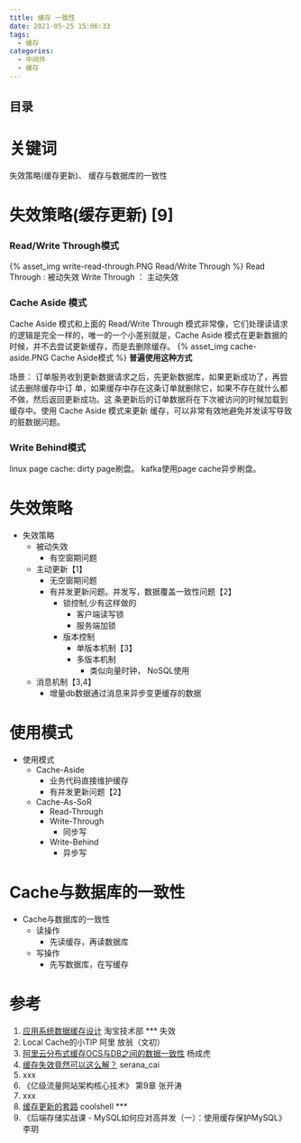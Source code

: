```yaml
---
title: 缓存 一致性
date: 2021-05-25 15:06:33
tags:
  - 缓存
categories:
  - 中间件  
  - 缓存
---
```


<p></p>
<!-- more -->

## 目录
<!-- toc -->

# 关键词
 失效策略(缓存更新)、  缓存与数据库的一致性

# 失效策略(缓存更新) [9]

### Read/Write Through模式
{% asset_img write-read-through.PNG  Read/Write Through %}
Read Through : 被动失效
Write Through ： 主动失效

###  Cache Aside 模式
Cache Aside 模式和上面的 Read/Write Through 模式非常像，它们处理读请求的逻辑是完全一样的，唯一的一个小差别就是，Cache Aside 模式在更新数据的时候，并不去尝试更新缓存，而是去删除缓存。
{% asset_img  cache-aside.PNG  Cache Aside模式 %}
**普遍使用这种方式**


场景：
订单服务收到更新数据请求之后，先更新数据库，如果更新成功了，再尝试去删除缓存中订 单，如果缓存中存在这条订单就删除它，如果不存在就什么都不做，然后返回更新成功。这 条更新后的订单数据将在下次被访问的时候加载到缓存中。使用 Cache Aside 模式来更新 缓存，可以非常有效地避免并发读写导致的脏数据问题。


###  Write Behind模式
linux page cache: dirty page刷盘。
kafka使用page cache异步刷盘。


# 失效策略
+ 失效策略
	- 被动失效
		- 有空窗期问题
	- 主动更新【1】
		- 无空窗期问题
		- 有并发更新问题。并发写，数据覆盖一致性问题【2】
			- 锁控制,少有这样做的
				- 客户端读写锁
				- 服务端加锁
			- 版本控制
				- 单版本机制【3】
				- 多版本机制
				  - 类似向量时钟， NoSQL使用
	- 消息机制【3,4】
		- 增量db数据通过消息来异步变更缓存的数据


# 使用模式
+ 使用模式
	+ Cache-Aside
		- 业务代码直接维护缓存
		- 有并发更新问题【2】
	+ Cache-As-SoR
		- Read-Through
		- Write-Through
			- 同步写
		- Write-Behind
			- 异步写

# Cache与数据库的一致性
+ Cache与数据库的一致性
	+ 读操作
		- 先读缓存，再读数据库
	+ 写操作
		- 先写数据库，在写缓存

# 参考
1. [应用系统数据缓存设计](https://www.geek-share.com/detail/2615401101.html) 淘宝技术部 *** 失效
2. Local Cache的小TIP  阿里 放翁（文初）
3. [阿里云分布式缓存OCS与DB之间的数据一致性](https://www.csdn.net/article/1970-01-01/2825234) 杨成虎
4. [缓存失效竟然可以这么解？](https://developer.aliyun.com/article/55842) serana_cai
5. xxx
6. 《亿级流量网站架构核心技术》 第9章 张开涛
7. xxx
8. [缓存更新的套路](https://coolshell.cn/articles/17416.html)  coolshell ***
9. 《后端存储实战课 - MySQL如何应对高并发（一）：使用缓存保护MySQL》  李玥